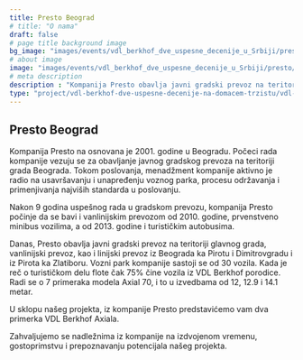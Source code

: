 ```yaml
---
title: Presto Beograd
# title: "O nama"
draft: false
# page title background image
bg_image: "images/events/vdl_berkhof_dve_uspesne_decenije_u_Srbiji/presto/presto-background.jpg"
# about image
image: "images/events/vdl_berkhof_dve_uspesne_decenije_u_Srbiji/presto/img1.jpg"
# meta description
description : "Kompanija Presto obavlja javni gradski prevoz na teritoriji glavnog grada, vanlinijski prevoz, kao i linijski prevoz. U našem projektu kompanija Presto učestvuje sa dva primerka modela Axial 70."
type: "project/vdl-berkhof-dve-uspesne-decenije-na-domacem-trzistu/vdl-presto"
---
```


## Presto Beograd

Kompanija Presto na osnovana je 2001. godine u Beogradu. Počeci rada kompanije vezuju se za obavljanje javnog gradskog prevoza na teritoriji grada Beograda. Tokom poslovanja, menadžment kompanije aktivno je radio na usavršavanju i unapređenju voznog parka, procesu održavanja i primenjivanja najviših standarda u poslovanju. 

Nakon 9 godina uspešnog rada u gradskom prevozu, kompanija Presto počinje da se bavi i vanlinijskim prevozom od 2010. godine, prvenstveno minibus vozilima, a od 2013. godine i turističkim autobusima.

Danas, Presto obavlja javni gradski prevoz na teritoriji glavnog grada, vanlinijski prevoz, kao i linijski prevoz iz Beograda ka Pirotu i Dimitrovgradu i iz Pirota ka Zlatiboru. Vozni park kompanije sastoji se od 30 vozila. Kada je reč o turističkom delu flote čak 75% čine vozila iz VDL Berkhof porodice. Radi se o 7 primeraka modela Axial 70, i to u izvedbama od 12, 12.9 i 14.1 metar.

U sklopu našeg projekta, iz kompanije Presto predstavićemo vam dva primerka VDL Berkhof Axiala.

Zahvaljujemo se nadležnima iz kompanije na izdvojenom vremenu, gostoprimstvu i prepoznavanju potencijala našeg projekta.